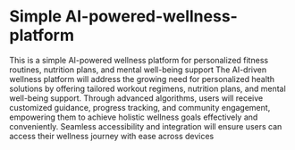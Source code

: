 # Simple AI-powered-wellness-platform
This is a simple AI-powered wellness platform for personalized fitness routines, nutrition plans, and mental well-being support
The AI-driven wellness platform will address the growing need for personalized health solutions by offering tailored workout regimens, nutrition plans, and mental well-being support. Through advanced algorithms, users will receive customized guidance, progress tracking, and community engagement, empowering them to achieve holistic wellness goals effectively and conveniently. Seamless accessibility and integration will ensure users can access their wellness journey with ease across devices

